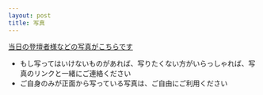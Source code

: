 ```yaml
---
layout: post
title: 写真
---
```


<a href="https://goo.gl/photos/9Po4in9nfRbqGTFz8">当日の登壇者様などの写真がこちらです</a>

- もし写ってはいけないものがあれば、写りたくない方がいらっしゃれば、写真のリンクと一緒にご連絡ください
- ご自身のみが正面から写っている写真は、ご自由にご利用ください

